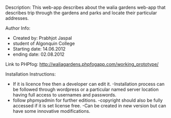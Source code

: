 Description:
This  web-app describes about the walia gardens web-app that describes trip through the gardens and parks and locate their particular addresses.


Author Info:
- Created by: Prabhjot Jaspal
- student  of Algonquin College
- Starting date: 14.06.2012
- ending date: 02.08.2012


Link to PHPfog:
http://waliagardens.phpfogapp.com/working_prototype/


Installation Instructions:
- If it is licence free then a developer can edit it.
-Installation process can be followed through wordpress or a particular named server location having full access to usernames and passwords.
- follow phpmyadmin for further editions.
-copyright should also be fully accessed  if it is set license free.
-Can be created in new version but can have some innovative modifications.

